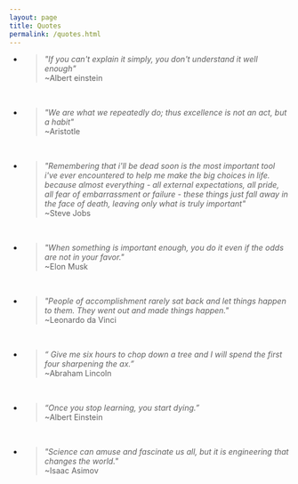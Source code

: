 ```yaml
---
layout: page
title: Quotes
permalink: /quotes.html
---
```


<div id="root"></div>

<script type="text/javascript" src="/assets/js/app.js" charset="utf-8"></script> 
 
 
 <div id="jad"></div>

<script type="text/javascript" src="/assets/js/jad.js" charset="utf-8"></script> 

- > *"If you can't explain it simply, you don't understand it well enough"*<br> ~Albert einstein<br>

<br>

- > *"We are what we repeatedly do; thus excellence is not an act, but a habit"*<br> ~Aristotle<br>

<br>

- > *"Remembering that i'll be dead soon is the most important tool i've ever encountered to help me make the big choices in life. because almost everything - all external expectations, all pride, all fear of embarrassment or failure - these things just fall away in the face of death, leaving only what is truly important"*<br> ~Steve Jobs<br>

<br>

- > *"When something is important enough, you do it even if the odds are not in your favor."*<br> ~Elon Musk<br>

<br>

- > *"People of accomplishment rarely sat back and let things happen to them. They went out and made things happen."*<br> ~Leonardo da Vinci<br>

<br>

- > *“ Give me six hours to chop down a tree and I will spend the first four sharpening the ax.”*<br> ~Abraham Lincoln<br>


<br>


- > *“Once you stop learning, you start dying.”*<br> ~Albert Einstein<br>

<br>


- > *"Science can amuse and fascinate us all, but it is engineering that changes the world."*<br> ~Isaac Asimov<br>


